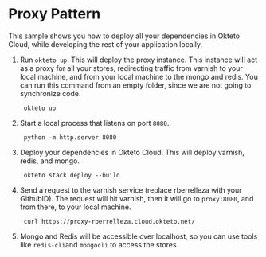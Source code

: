 # Proxy Pattern 

This sample shows you how to deploy all your dependencies in Okteto Cloud, while developing the rest of your application locally. 

1. Run `okteto up`. This will deploy the proxy instance. This instance will act as a proxy for all your stores, redirecting traffic from varnish to your local machine, and from your local machine to the mongo and redis. You can run this command from an empty folder, since we are not going to synchronize code.

        okteto up 

1. Start a local process that listens on port `8080`. 

        python -m http.server 8080

1. Deploy your dependencies in Okteto Cloud. This will deploy varnish, redis, and mongo.

        okteto stack deploy --build

1. Send a request to the varnish service (replace rberrelleza with your GithubID). The request will hit varnish, then it will go to `proxy:8080`, and from there, to your local machine.

        curl https://proxy-rberrelleza.cloud.okteto.net/

1. Mongo and Redis will be accessible over localhost, so you can use tools like `redis-cli`and `mongocli` to access the stores.